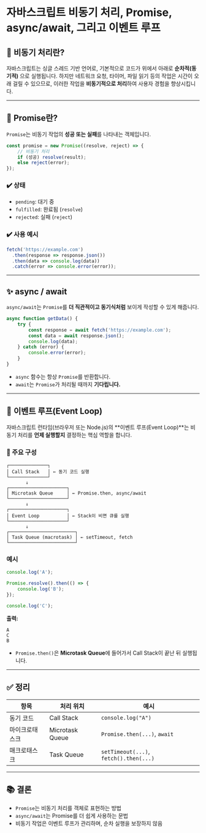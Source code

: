 # 자바스크립트 비동기 처리, Promise, async/await, 그리고 이벤트 루프

## 📌 비동기 처리란?
자바스크립트는 싱글 스레드 기반 언어로, 기본적으로 코드가 위에서 아래로 **순차적(동기적)** 으로 실행됩니다. 하지만 네트워크 요청, 타이머, 파일 읽기 등의 작업은 시간이 오래 걸릴 수 있으므로, 이러한 작업을 **비동기적으로 처리**하여 사용자 경험을 향상시킵니다.

---

## 🧱 Promise란?
`Promise`는 비동기 작업의 **성공 또는 실패**를 나타내는 객체입니다.

```js
const promise = new Promise((resolve, reject) => {
    // 비동기 처리
    if (성공) resolve(result);
    else reject(error);
});
```

### ✔️ 상태
- `pending`: 대기 중
- `fulfilled`: 완료됨 (`resolve`)
- `rejected`: 실패 (`reject`)

### ✔️ 사용 예시
```js
fetch('https://example.com')
  .then(response => response.json())
  .then(data => console.log(data))
  .catch(error => console.error(error));
```

---

## ✨ async / await
`async/await`는 `Promise`를 **더 직관적이고 동기식처럼** 보이게 작성할 수 있게 해줍니다.

```js
async function getData() {
    try {
        const response = await fetch('https://example.com');
        const data = await response.json();
        console.log(data);
    } catch (error) {
        console.error(error);
    }
}
```

- `async` 함수는 항상 `Promise`를 반환합니다.
- `await`는 `Promise`가 처리될 때까지 **기다립니다.**

---

## 🔁 이벤트 루프(Event Loop)

자바스크립트 런타임(브라우저 또는 Node.js)의 **이벤트 루프(Event Loop)**는 비동기 처리를 **언제 실행할지** 결정하는 핵심 역할을 합니다.

### 📌 주요 구성
```
┌──────────────┐
│ Call Stack   │ ← 동기 코드 실행
└──────────────┘
       ↓
┌─────────────────────┐
│ Microtask Queue     │ ← Promise.then, async/await
└─────────────────────┘
       ↓
┌─────────────────────┐
│ Event Loop          │ ← Stack이 비면 큐를 실행
└─────────────────────┘
       ↓
┌────────────────────────┐
│ Task Queue (macrotask) │ ← setTimeout, fetch
└────────────────────────┘
```

### 예시
```js
console.log('A');

Promise.resolve().then(() => {
    console.log('B');
});

console.log('C');
```

**출력:**
```
A
C
B
```

- `Promise.then()`은 **Microtask Queue**에 들어가서 Call Stack이 끝난 뒤 실행됩니다.

---

## ✅ 정리

| 항목             | 처리 위치          | 예시                                 |
|------------------|---------------------|----------------------------------------|
| 동기 코드        | Call Stack          | `console.log("A")`                     |
| 마이크로태스크   | Microtask Queue     | `Promise.then(...)`, `await`          |
| 매크로태스크     | Task Queue          | `setTimeout(...)`, `fetch().then(...)`|

---

## 📚 결론

- `Promise`는 비동기 처리를 객체로 표현하는 방법
- `async/await`는 Promise를 더 쉽게 사용하는 문법
- 비동기 작업은 이벤트 루프가 관리하며, 순차 실행을 보장하지 않음

